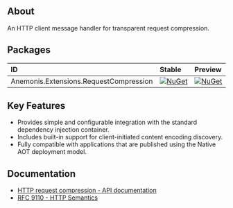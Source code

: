 ## About

An HTTP client message handler for transparent request compression.

## Packages

|ID|Stable|Preview|
|:-|:-|:-|
|Anemonis.Extensions.RequestCompression|[![NuGet](https://img.shields.io/nuget/v/Anemonis.Extensions.RequestCompression?style=flat-square)](https://nuget.org/packages/Anemonis.Extensions.RequestCompression)|[![NuGet](https://img.shields.io/nuget/vpre/Anemonis.Extensions.RequestCompression?style=flat-square)](https://nuget.org/packages/Anemonis.Extensions.RequestCompression)|

## Key Features

- Provides simple and configurable integration with the standard dependency injection container.
- Includes built-in support for client-initiated content encoding discovery.
- Fully compatible with applications that are published using the Native AOT deployment model.

## Documentation

- [HTTP request compression - API documentation](./DOCUMENTATION.md)
- [RFC 9110 - HTTP Semantics](https://datatracker.ietf.org/doc/html/rfc9110)
